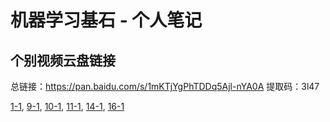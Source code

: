 # 机器学习基石 - 个人笔记

## 个别视频云盘链接
总链接：https://pan.baidu.com/s/1mKTjYgPhTDDq5Ajl-nYA0A 提取码：3l47

[1-1](https://pan.baidu.com/s/1mKTjYgPhTDDq5Ajl-nYA0A?fid=134584161863164),
[9-1](https://pan.baidu.com/s/1mKTjYgPhTDDq5Ajl-nYA0A?fid=288090551334283),
[10-1](https://pan.baidu.com/s/1mKTjYgPhTDDq5Ajl-nYA0A?fid=76575273629993),
[11-1](https://pan.baidu.com/s/1mKTjYgPhTDDq5Ajl-nYA0A?fid=936713435503567),
[14-1](https://pan.baidu.com/s/1mKTjYgPhTDDq5Ajl-nYA0A?fid=829555805406228),
[16-1](https://pan.baidu.com/s/1mKTjYgPhTDDq5Ajl-nYA0A?fid=118827044522954)
